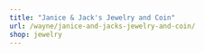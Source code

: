 ```yaml
---
title: "Janice & Jack's Jewelry and Coin"
url: /wayne/janice-and-jacks-jewelry-and-coin/
shop: jewelry
---
```

